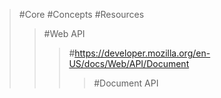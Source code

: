 >#Core
>#Concepts
>#Resources
>>#Web API
>>>#https://developer.mozilla.org/en-US/docs/Web/API/Document
>>>>#Document API
